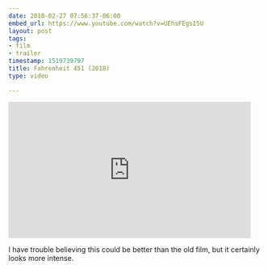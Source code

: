```yaml
---
date: 2018-02-27 07:56:37-06:00
embed_url: https://www.youtube.com/watch?v=UEhsFEgsI5U
layout: post
tags:
- film
- trailer
timestamp: 1519739797
title: Fahrenheit 451 (2018)
type: video

---
```

<iframe width="480" height="270" src="https://www.youtube.com/embed/UEhsFEgsI5U?feature=oembed" frameborder="0" allow="autoplay; encrypted-media" allowfullscreen></iframe>

I have trouble believing this could be better than the old film, but it certainly looks more intense.